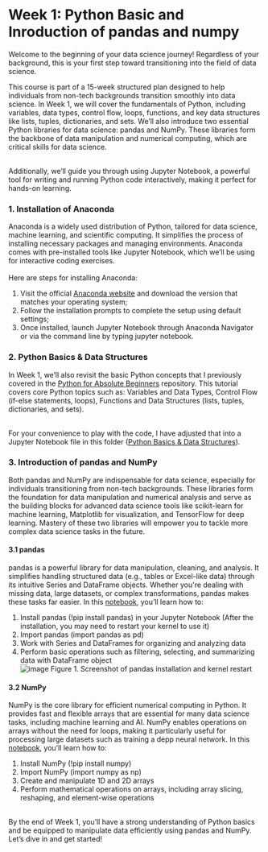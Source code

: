 # Week 1: Python Basic and Inroduction of pandas and numpy

Welcome to the beginning of your data science journey! Regardless of your background, this is your first step toward transitioning into the field of data science. <br>

This course is part of a 15-week structured plan designed to help individuals from non-tech backgrounds transition smoothly into data science. In Week 1, we will cover the fundamentals of Python, including variables, data types, control flow, loops, functions, and key data structures like lists, tuples, dictionaries, and sets. We’ll also introduce two essential Python libraries for data science: pandas and NumPy. These libraries form the backbone of data manipulation and numerical computing, which are critical skills for data science.<br>

<br> Additionally, we’ll guide you through using Jupyter Notebook, a powerful tool for writing and running Python code interactively, making it perfect for hands-on learning.

### 1. Installation of Anaconda
Anaconda is a widely used distribution of Python, tailored for data science, machine learning, and scientific computing. It simplifies the process of installing necessary packages and managing environments. Anaconda comes with pre-installed tools like Jupyter Notebook, which we’ll be using for interactive coding exercises. <br>
<br>Here are steps for installing Anaconda:<br>
1. Visit the official [Anaconda website](https://www.anaconda.com/download/success) and download the version that matches your operating system;
2. Follow the installation prompts to complete the setup using default settings;
3. Once installed, launch Jupyter Notebook through Anaconda Navigator or via the command line by typing jupyter notebook. <br>

### 2. Python Basics & Data Structures
In Week 1, we’ll also revisit the basic Python concepts that I previously covered in the [Python for Absolute Beginners](https://github.com/fyuan1014/Pyhton4AbsoluteBeginners_Tutorial) repository. This tutorial covers core Python topics such as: Variables and Data Types, Control Flow (if-else statements, loops), Functions and Data Structures (lists, tuples, dictionaries, and sets).

<br>For your convenience to play with the code, I have adjusted that into a Jupyter Notebook file in this folder ([Python Basics & Data Structures](https://github.com/fyuan1014/Transition_to_DataScience_from_NonTech/blob/main/week_1/week_1_python_basic_data_structure.ipynb)).

### 3. Introduction of pandas and NumPy
Both pandas and NumPy are indispensable for data science, especially for individuals transitioning from non-tech backgrounds. These libraries form the foundation for data manipulation and numerical analysis and serve as the building blocks for advanced data science tools like scikit-learn for machine learning, Matplotlib for visualization, and TensorFlow for deep learning. Mastery of these two libraries will empower you to tackle more complex data science tasks in the future.<br>
#### 3.1 pandas
pandas is a powerful library for data manipulation, cleaning, and analysis. It simplifies handling structured data (e.g., tables or Excel-like data) through its intuitive Series and DataFrame objects. Whether you're dealing with missing data, large datasets, or complex transformations, pandas makes these tasks far easier. In this [notebook](https://github.com/fyuan1014/Transition_to_DataScience_from_NonTech/blob/main/week_1/week_1_pandas_numpy.ipynb), you’ll learn how to:<br>
1. Install pandas (!pip install pandas) in your Jupyter Notebook (After the installation, you may need to restart your kernel to use it)
2. Import pandas (import pandas as pd)
3. Work with Series and DataFrames for organizing and analyzing data
4. Perform basic operations such as filtering, selecting, and summarizing data with DataFrame object
<br>![image](https://github.com/user-attachments/assets/ebb0caaf-f530-41a9-88c1-174e626864e9)
Figure 1. Screenshot of pandas installation and kernel restart<br>

#### 3.2 NumPy
NumPy is the core library for efficient numerical computing in Python. It provides fast and flexible arrays that are essential for many data science tasks, including machine learning and AI. NumPy enables operations on arrays without the need for loops, making it particularly useful for processing large datasets such as training a depp neural network. In this [notebook](https://github.com/fyuan1014/Transition_to_DataScience_from_NonTech/blob/main/week_1/week_1_pandas_numpy.ipynb), you’ll learn how to:<br>
1. Install NumPy (!pip install numpy)
2. Import NumPy (import numpy as np)
3. Create and manipulate 1D and 2D arrays
4. Perform mathematical operations on arrays, including array slicing, reshaping, and element-wise operations<br>

<br>By the end of Week 1, you’ll have a strong understanding of Python basics and be equipped to manipulate data efficiently using pandas and NumPy. Let’s dive in and get started!
